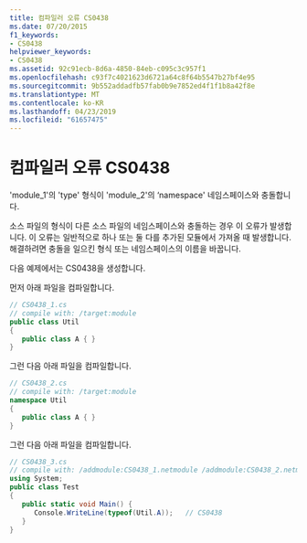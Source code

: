 ```yaml
---
title: 컴파일러 오류 CS0438
ms.date: 07/20/2015
f1_keywords:
- CS0438
helpviewer_keywords:
- CS0438
ms.assetid: 92c91ecb-8d6a-4850-84eb-c095c3c957f1
ms.openlocfilehash: c93f7c4021623d6721a64c8f64b5547b27bf4e95
ms.sourcegitcommit: 9b552addadfb57fab0b9e7852ed4f1f1b8a42f8e
ms.translationtype: MT
ms.contentlocale: ko-KR
ms.lasthandoff: 04/23/2019
ms.locfileid: "61657475"
---
```

# <a name="compiler-error-cs0438"></a>컴파일러 오류 CS0438
'module_1'의 'type' 형식이 'module_2'의 ‘namespace' 네임스페이스와 충돌합니다.  
  
 소스 파일의 형식이 다른 소스 파일의 네임스페이스와 충돌하는 경우 이 오류가 발생합니다. 이 오류는 일반적으로 하나 또는 둘 다를 추가된 모듈에서 가져올 때 발생합니다. 해결하려면 충돌을 일으킨 형식 또는 네임스페이스의 이름을 바꿉니다.  
  
 다음 예제에서는 CS0438을 생성합니다.  
  
 먼저 아래 파일을 컴파일합니다.  
  
```csharp  
// CS0438_1.cs  
// compile with: /target:module  
public class Util  
{  
   public class A { }  
}  
```  
  
 그런 다음 아래 파일을 컴파일합니다.  
  
```csharp  
// CS0438_2.cs  
// compile with: /target:module  
namespace Util   
{  
   public class A { }  
}  
```  
  
 그런 다음 아래 파일을 컴파일합니다.  
  
```csharp  
// CS0438_3.cs  
// compile with: /addmodule:CS0438_1.netmodule /addmodule:CS0438_2.netmodule  
using System;  
public class Test  
{  
   public static void Main() {  
      Console.WriteLine(typeof(Util.A));   // CS0438  
   }  
}  
```
